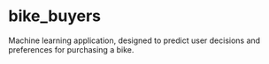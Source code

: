 # bike_buyers
Machine learning application, designed to predict user decisions and preferences for purchasing a bike.
